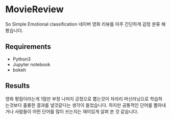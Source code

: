 


# MovieReview

So Simple Emotional classification
네이버 영화 리뷰를 아주 간단하게 감정 분류 해봤습니다.





## Requirements

- Python3
- Jupyter notebook
- bokeh





## Results

영화 평점이라는게 1점만 부정 나머지 긍정으로 뽑는것이 차라리 머신러닝으로 학습하는것보다 훌륭한 결과를 낼것같다는 생각이 들었습니다. 하지만 공통적인 단어를 뽑아내거나 사람들이 어떤 단어를 많이 쓰는지는 재미있게 살펴 본 것 같습니다.
